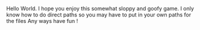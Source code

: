 Hello World. I hope you enjoy this somewhat sloppy and goofy game. 
I only know how to do direct paths so you may have to put in your own
paths for the files
Any ways have fun !
